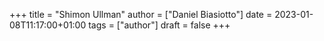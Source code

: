 +++
title = "Shimon Ullman"
author = ["Daniel Biasiotto"]
date = 2023-01-08T11:17:00+01:00
tags = ["author"]
draft = false
+++
